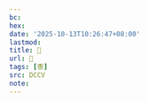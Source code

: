 ```yaml
---
bc:
hex:
date: '2025-10-13T10:26:47+08:00'
lastmod:
title: 􂠬
url: 􂠬
tags: [黍]
src: DCCV
note:
---
```

